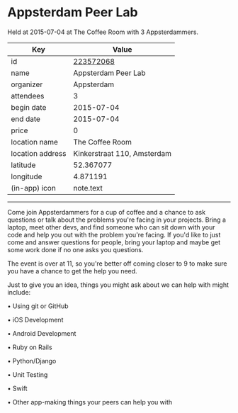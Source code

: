 # Appsterdam Peer Lab
Held at 2015-07-04 at The Coffee Room with 3 Appsterdammers.
        
|Key|Value
|---|---|
|id|[223572068](https://www.meetup.com/appsterdam/events/223572068/)|
|name|Appsterdam Peer Lab|
|organizer|Appsterdam|
|attendees|3|
|begin date|2015-07-04|
|end date|2015-07-04|
|price|0|
|location name|The Coffee Room|
|location address|Kinkerstraat 110, Amsterdam|
|latitude|52.367077|
|longitude|4.871191|
|(in-app) icon|note.text|

---

Come join Appsterdammers for a cup of coffee and a chance to ask questions or talk about the problems you're facing in your projects. Bring a laptop, meet other devs, and find someone who can sit down with your code and help you out with the problem you're facing. If you'd like to just come and answer questions for people, bring your laptop and maybe get some work done if no one asks you questions.

The event is over at 11, so you're better off coming closer to 9 to make sure you have a chance to get the help you need.

Just to give you an idea, things you might ask about we can help with might include:

• Using git or GitHub

• iOS Development

• Android Development

• Ruby on Rails

• Python/Django

• Unit Testing

• Swift

• Other app-making things your peers can help you with


